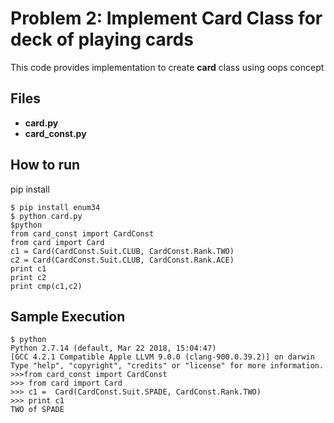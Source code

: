 ﻿# Problem 2: Implement Card Class  for deck of playing cards

This code provides implementation to create **card**  class using oops concept 
## Files

- **card.py**
- **card_const.py**

## How to run
 pip install 

   
    $ pip install enum34
    $ python card.py
    $python
    from card_const import CardConst
    from card import Card
    c1 = Card(CardConst.Suit.CLUB, CardConst.Rank.TWO)
    c2 = Card(CardConst.Suit.CLUB, CardConst.Rank.ACE)
    print c1
    print c2
    print cmp(c1,c2)
    
## Sample Execution

    
    $ python 
    Python 2.7.14 (default, Mar 22 2018, 15:04:47)
    [GCC 4.2.1 Compatible Apple LLVM 9.0.0 (clang-900.0.39.2)] on darwin
    Type "help", "copyright", "credits" or "license" for more information.
    >>>from card_const import CardConst
    >>> from card import Card
    >>> c1 =  Card(CardConst.Suit.SPADE, CardConst.Rank.TWO)
    >>> print c1
    TWO of SPADE








